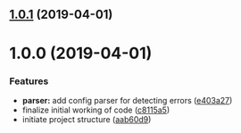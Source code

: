 ## [1.0.1](https://github.com/RelayIN/error-handler/compare/v1.0.0...v1.0.1) (2019-04-01)



# 1.0.0 (2019-04-01)


### Features

* **parser:** add config parser for detecting errors ([e403a27](https://github.com/RelayIN/adonis-error-handler/commit/e403a27))
* finalize initial working of code ([c8115a5](https://github.com/RelayIN/adonis-error-handler/commit/c8115a5))
* initiate project structure ([aab60d9](https://github.com/RelayIN/adonis-error-handler/commit/aab60d9))



